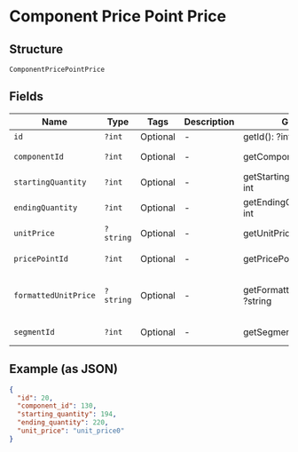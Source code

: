 
# Component Price Point Price

## Structure

`ComponentPricePointPrice`

## Fields

| Name | Type | Tags | Description | Getter | Setter |
|  --- | --- | --- | --- | --- | --- |
| `id` | `?int` | Optional | - | getId(): ?int | setId(?int id): void |
| `componentId` | `?int` | Optional | - | getComponentId(): ?int | setComponentId(?int componentId): void |
| `startingQuantity` | `?int` | Optional | - | getStartingQuantity(): ?int | setStartingQuantity(?int startingQuantity): void |
| `endingQuantity` | `?int` | Optional | - | getEndingQuantity(): ?int | setEndingQuantity(?int endingQuantity): void |
| `unitPrice` | `?string` | Optional | - | getUnitPrice(): ?string | setUnitPrice(?string unitPrice): void |
| `pricePointId` | `?int` | Optional | - | getPricePointId(): ?int | setPricePointId(?int pricePointId): void |
| `formattedUnitPrice` | `?string` | Optional | - | getFormattedUnitPrice(): ?string | setFormattedUnitPrice(?string formattedUnitPrice): void |
| `segmentId` | `?int` | Optional | - | getSegmentId(): ?int | setSegmentId(?int segmentId): void |

## Example (as JSON)

```json
{
  "id": 20,
  "component_id": 130,
  "starting_quantity": 194,
  "ending_quantity": 220,
  "unit_price": "unit_price0"
}
```

